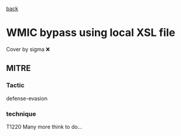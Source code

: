[back](../index.md)
# WMIC bypass using local XSL file
Cover by sigma :x: 
## MITRE
### Tactic
defense-evasion
### technique
T1220
Many more think to do...